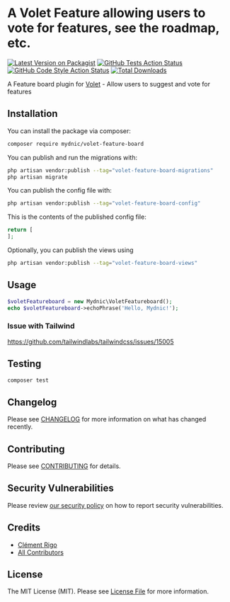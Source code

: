 # A Volet Feature allowing users to vote for features, see the roadmap, etc.

[![Latest Version on Packagist](https://img.shields.io/packagist/v/mydnic/volet-feature-board.svg?style=flat-square)](https://packagist.org/packages/mydnic/volet-feature-board)
[![GitHub Tests Action Status](https://img.shields.io/github/actions/workflow/status/mydnic/volet-feature-board/run-tests.yml?branch=main&label=tests&style=flat-square)](https://github.com/mydnic/volet-feature-board/actions?query=workflow%3Arun-tests+branch%3Amain)
[![GitHub Code Style Action Status](https://img.shields.io/github/actions/workflow/status/mydnic/volet-feature-board/fix-php-code-style-issues.yml?branch=main&label=code%20style&style=flat-square)](https://github.com/mydnic/volet-feature-board/actions?query=workflow%3A"Fix+PHP+code+style+issues"+branch%3Amain)
[![Total Downloads](https://img.shields.io/packagist/dt/mydnic/volet-feature-board.svg?style=flat-square)](https://packagist.org/packages/mydnic/volet-feature-board)

A Feature board plugin for [Volet](https://github.com/mydnic/volet) - Allow users to suggest and vote for features

## Installation

You can install the package via composer:

```bash
composer require mydnic/volet-feature-board
```

You can publish and run the migrations with:

```bash
php artisan vendor:publish --tag="volet-feature-board-migrations"
php artisan migrate
```

You can publish the config file with:

```bash
php artisan vendor:publish --tag="volet-feature-board-config"
```

This is the contents of the published config file:

```php
return [
];
```

Optionally, you can publish the views using

```bash
php artisan vendor:publish --tag="volet-feature-board-views"
```

## Usage

```php
$voletFeatureboard = new Mydnic\VoletFeatureboard();
echo $voletFeatureboard->echoPhrase('Hello, Mydnic!');
```


### Issue with Tailwind

https://github.com/tailwindlabs/tailwindcss/issues/15005


## Testing

```bash
composer test
```

## Changelog

Please see [CHANGELOG](CHANGELOG.md) for more information on what has changed recently.

## Contributing

Please see [CONTRIBUTING](CONTRIBUTING.md) for details.

## Security Vulnerabilities

Please review [our security policy](../../security/policy) on how to report security vulnerabilities.

## Credits

- [Clément Rigo](https://github.com/mydnic)
- [All Contributors](../../contributors)

## License

The MIT License (MIT). Please see [License File](LICENSE.md) for more information.

